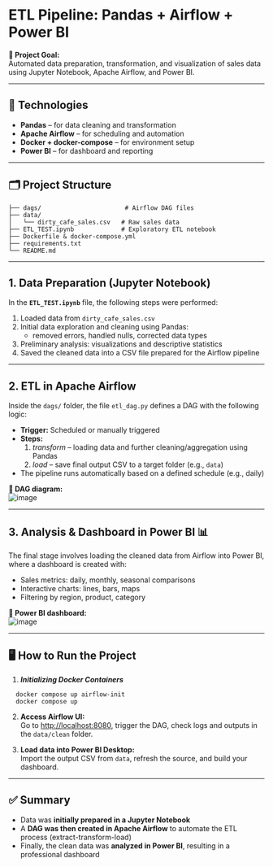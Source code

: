 # ETL Pipeline: Pandas + Airflow + Power BI

**🚀 Project Goal:**  
Automated data preparation, transformation, and visualization of sales data using Jupyter Notebook, Apache Airflow, and Power BI.

---

## 🔧 Technologies

- **Pandas** – for data cleaning and transformation  
- **Apache Airflow** – for scheduling and automation  
- **Docker + docker-compose** – for environment setup  
- **Power BI** – for dashboard and reporting
---

## 🗂️ Project Structure

```
├── dags/                       # Airflow DAG files
├── data/
│   └── dirty_cafe_sales.csv   # Raw sales data
├── ETL_TEST.ipynb             # Exploratory ETL notebook
├── Dockerfile & docker-compose.yml
├── requirements.txt           
└── README.md                  
```

---

## 1. Data Preparation (Jupyter Notebook)

In the **`ETL_TEST.ipynb`** file, the following steps were performed:
1. Loaded data from `dirty_cafe_sales.csv`
2. Initial data exploration and cleaning using Pandas:
   - removed errors, handled nulls, corrected data types
3. Preliminary analysis: visualizations and descriptive statistics
4. Saved the cleaned data into a CSV file prepared for the Airflow pipeline

---

## 2. ETL in Apache Airflow 

Inside the `dags/` folder, the file `etl_dag.py` defines a DAG with the following logic:

- **Trigger:** Scheduled or manually triggered  
- **Steps:**
  1. *transform* – loading data and further cleaning/aggregation using Pandas
  2. *load* – save final output CSV to a target folder (e.g., `data`)
- The pipeline runs automatically based on a defined schedule (e.g., daily)

**📌 DAG diagram:**  
![image](https://github.com/user-attachments/assets/9b9b593c-f9a6-43c5-8ff9-9c82139d7e2a)


---

## 3. Analysis & Dashboard in Power BI 📊  

The final stage involves loading the cleaned data from Airflow into Power BI, where a dashboard is created with:

- Sales metrics: daily, monthly, seasonal comparisons
- Interactive charts: lines, bars, maps
- Filtering by region, product, category

**📌 Power BI dashboard:**  
![image](https://github.com/user-attachments/assets/6f0aa0b6-82f8-48c7-8b9f-5a7fa9045486)


---

## 🖥️ How to Run the Project

1. ***Initializing Docker Containers***
```
  docker compose up airflow-init   
  docker compose up                
```

2. **Access Airflow UI:**  
   Go to [http://localhost:8080](http://localhost:8080), trigger the DAG, check logs and outputs in the `data/clean` folder.

3. **Load data into Power BI Desktop:**  
   Import the output CSV from `data`, refresh the source, and build your dashboard.

---

## ✅ Summary

- Data was **initially prepared in a Jupyter Notebook**
- A **DAG was then created in Apache Airflow** to automate the ETL process (extract-transform-load)
- Finally, the clean data was **analyzed in Power BI**, resulting in a professional dashboard
